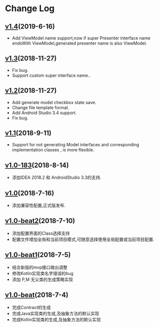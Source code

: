 # Change Log


## [v1.4](https://plugins.jetbrains.com/plugin/10907-mvpautocodeplus)(2019-6-16)
- Add ViewModel name support,now if super Presenter interface name endsWith ViewModel,generated presenter name is also ViewModel.

## [v1.3](https://plugins.jetbrains.com/plugin/10907-mvpautocodeplus)(2018-11-27)
- Fix bug.
- Support custom super interface name..

## [v1.2](https://plugins.jetbrains.com/plugin/10907-mvpautocodeplus)(2018-11-27)

- Add generate model checkbox state save.
- Change file template format.
- Add Android Studio 3.4 support.
- Fix bug.

## [v1.1](https://plugins.jetbrains.com/plugin/10907-mvpautocodeplus)(2018-9-11)

- Support for not generating Model interfaces and corresponding implementation classes , is more flexible.

## [v1.0-183](https://plugins.jetbrains.com/plugin/10907-mvpautocodeplus)(2018-8-14)

- 添加IDEA 2018.2 和 AndroidStudio 3.3的支持.

## [v1.0](https://plugins.jetbrains.com/plugin/10907-mvpautocodeplus)(2018-7-16)

- 添加兼容性配置,正式版发布.

## [v1.0-beat2](https://plugins.jetbrains.com/plugin/10907-mvpautocodeplus)(2018-7-10)

- 添加配置界面的Class选择支持
- 配置文件增加全局和当前项目模式,可随意选择使用全局配置或当前项目配置.

## [v1.0-beat1](https://plugins.jetbrains.com/plugin/10907-mvpautocodeplus)(2018-7-5)

- 结合新版的mvp接口做出调整
- 修改Kotlin实现类名字错误的bug
- 添加 P,M 无父类的生成策略实现


## [v1.0-beat](https://plugins.jetbrains.com/plugin/10907-mvpautocodeplus)(2018-7-4)

- 完成Contract的生成
- 完成Java实现类的生成,及抽象方法的默认实现
- 完成Kotlin实现类的生成,及抽象方法的默认实现
